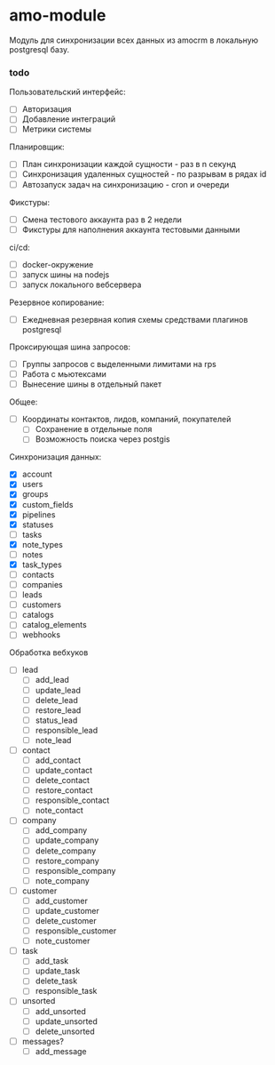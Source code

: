 # amo-module
Модуль для синхронизации всех данных из amocrm в локальную postgresql базу.  

### todo

Пользовательский интерфейс:
* [ ] Авторизация
* [ ] Добавление интеграций
* [ ] Метрики системы

Планировщик:
* [ ] План синхронизации каждой сущности - раз в n секунд
* [ ] Синхронизация удаленных сущностей - по разрывам в рядах id
* [ ] Автозапуск задач на синхронизацию - cron и очереди

Фикстуры:
* [ ] Смена тестового аккаунта раз в 2 недели
* [ ] Фикстуры для наполнения аккаунта тестовыми данными

ci/cd:
* [ ] docker-окружение
* [ ] запуск шины на nodejs
* [ ] запуск локального вебсервера

Резервное копирование:
* [ ] Ежедневная резервная копия схемы средствами плагинов postgresql

Проксирующая шина запросов:
* [ ] Группы запросов с выделенными лимитами на rps
* [ ] Работа с мьютексами
* [ ] Вынесение шины в отдельный пакет

Общее:
* [ ] Координаты контактов, лидов, компаний, покупателей
  * [ ] Сохранение в отдельные поля
  * [ ] Возможность поиска через postgis

Синхронизация данных:
* [x] account
* [x] users
* [x] groups
* [x] custom_fields
* [x] pipelines
* [x] statuses
* [ ] tasks
* [x] note_types
* [ ] notes
* [x] task_types
* [ ] contacts
* [ ] companies
* [ ] leads
* [ ] customers
* [ ] catalogs
* [ ] catalog_elements
* [ ] webhooks

Обработка вебхуков
* [ ] lead
  * [ ] add_lead
  * [ ] update_lead
  * [ ] delete_lead
  * [ ] restore_lead
  * [ ] status_lead
  * [ ] responsible_lead
  * [ ] note_lead
* [ ] contact
  * [ ] add_contact
  * [ ] update_contact
  * [ ] delete_contact
  * [ ] restore_contact
  * [ ] responsible_contact
  * [ ] note_contact
* [ ] company
  * [ ] add_company
  * [ ] update_company
  * [ ] delete_company
  * [ ] restore_company
  * [ ] responsible_company
  * [ ] note_company
* [ ] customer
  * [ ] add_customer
  * [ ] update_customer
  * [ ] delete_customer
  * [ ] responsible_customer
  * [ ] note_customer
* [ ] task
  * [ ] add_task
  * [ ] update_task
  * [ ] delete_task
  * [ ] responsible_task
* [ ] unsorted
  * [ ] add_unsorted
  * [ ] update_unsorted
  * [ ] delete_unsorted
* [ ] messages?
  * [ ] add_message